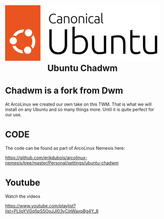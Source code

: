 <h1 align="center">
 <img src="https://github.com/erikdubois/ubuntu-chadwm/blob/main/logo.svg">
  <br />
   Ubuntu Chadwm
</h1>

# Chadwm is a fork from Dwm

At ArcoLinux we created our own take on this TWM. That is what we will install on any Ubuntu and so many things more.
Until it is quite perfect for our use.


# CODE

The code can be found as part of ArcoLinux Nemesis here:

https://github.com/erikdubois/arcolinux-nemesis/tree/master/Personal/settings/ubuntu-chadwm



# Youtube

Watch the videos 

https://www.youtube.com/playlist?list=PLlloYVGq5pS5OoJJI03yCinWaxpBg4Y_8
